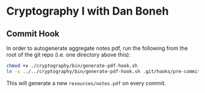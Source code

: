 # Cryptography I with Dan Boneh

## Commit Hook

In order to autogenerate aggregate notes pdf, run the following from the root
of the git repo (i.e. one directory above this):

```bash
chmod +x ./cryptography/bin/generate-pdf-hook.sh
ln -s ../../cryptography/bin/generate-pdf-hook.sh .git/hooks/pre-commit
```

This will generate a new `resources/notes.pdf` on every commit.
